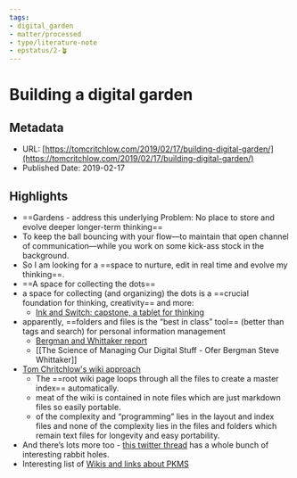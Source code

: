 ```yaml
---
tags: 
- digital_garden
- matter/processed
- type/literature-note
- epstatus/2-🪴
---
```

# Building a digital garden

## Metadata
* URL: [https://tomcritchlow.com/2019/02/17/building-digital-garden/](https://tomcritchlow.com/2019/02/17/building-digital-garden/)
* Published Date: 2019-02-17

## Highlights
* ==Gardens - address this underlying Problem: No place to store and evolve deeper longer-term thinking==
* To keep the ball bouncing with your flow—to maintain that open channel of communication—while you work on some kick-ass stock in the background.
* So I am looking for a ==space to nurture, edit in real time and evolve my thinking==.
* ==A space for collecting the dots==
* a space for collecting (and organizing) the dots is a ==crucial foundation for thinking, creativity== and more:
	* [Ink and Switch: capstone, a tablet for thinking](https://www.inkandswitch.com/capstone/)
* apparently, ==folders and files is the “best in class” tool== (better than tags and search) for personal information management
	* [Bergman and Whittaker report](https://mitpress.mit.edu/books/science-managing-our-digital-stuff)
	* [[The Science of Managing Our Digital Stuff - Ofer Bergman Steve Whittaker]]
* [Tom Chritchlow's wiki approach](https://github.com/tomcritchlow/tomcritchlow.github.io)
	* The ==root wiki page loops through all the files to create a master index== automatically. 
	* meat of the wiki is contained in note files which are just markdown files so easily portable.
	* of the complexity and “programming” lies in the layout and index files and none of the complexity lies in the files and folders which remain text files for longevity and easy portability.
* And there’s lots more too - [this twitter thread](https://twitter.com/tomcritchlow/status/1083823277712248832) has a whole bunch of interesting rabbit holes.
* Interesting list of [Wikis and links about PKMS](https://tomcritchlow.com/wiki/wikis/)